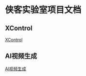 # 侠客实验室项目文档

## XControl
[XControl](https://github.com/xksoft/xiake_lab_doc/blob/main/xcontrol.md)

## AI视频生成
[AI视频生成](https://github.com/xksoft/xiake_lab_doc/blob/main/xcontrol.md)
